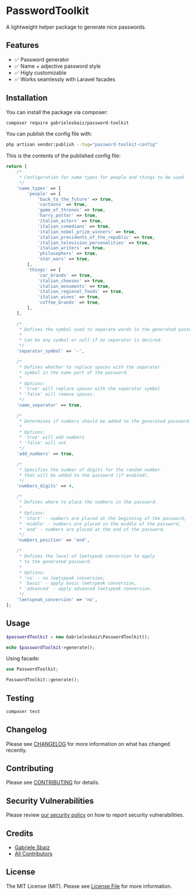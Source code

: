 # PasswordToolkit

A lightweight helper package to generate nice passwords.

## Features

- ✅ Password generator
- ✅ Name + adjective password style
- ✅ Higly customizable
- ✅ Works seamlessly with Laravel facades

## Installation

You can install the package via composer:

```bash
composer require gabrielesbaiz/password-toolkit
```

You can publish the config file with:

```bash
php artisan vendor:publish --tag="password-toolkit-config"
```

This is the contents of the published config file:

```php
return [
    /*
     * Configuration for name types for people and things to be used
     */
    'name_types' => [
        'people' => [
            'back_to_the_future' => true,
            'cartoons' => true,
            'game_of_thrones' => true,
            'harry_potter' => true,
            'italian_actors' => true,
            'italian_comedians' => true,
            'italian_nobel_prize_winners' => true,
            'italian_presidents_of_the_republic' => true,
            'italian_television_personalities' => true,
            'italian_writers' => true,
            'philosophers' => true,
            'star_wars' => true,
        ],
        'things' => [
            'car_brands' => true,
            'italian_cheeses' => true,
            'italian_monuments' => true,
            'italian_regional_foods' => true,
            'italian_wines' => true,
            'coffee_brands' => true,
        ],
    ],

    /*
     * Defines the symbol used to separate words in the generated password.
     *
     * Can be any symbol or null if no separator is desired.
     */
    'separator_symbol' => '-',

    /*
     * Defines whether to replace spaces with the separator
     * symbol in the name part of the password.
     *
     * Options:
     * 'true' will replace spaces with the separator symbol
     * 'false' will remove spaces.
     */
    'name_separator' => true,

    /*
     * Determines if numbers should be added to the generated password.
     *
     * Options:
     * 'true' will add numbers
     * 'false' will not
     */
    'add_numbers' => true,

    /*
     * Specifies the number of digits for the random number
     * that will be added to the password (if enabled).
     */
    'numbers_digits' => 4,

    /*
     * Defines where to place the numbers in the password.
     *
     * Options:
     * 'start' - numbers are placed at the beginning of the password,
     * 'middle' - numbers are placed in the middle of the password,
     * 'end' - numbers are placed at the end of the password.
     */
    'numbers_position' => 'end',

    /*
     * Defines the level of leetspeak conversion to apply
     * to the generated password.
     *
     * Options:
     * 'no' - no leetspeak conversion,
     * 'basic' - apply basic leetspeak conversion,
     * 'advanced' - apply advanced leetspeak conversion.
     */
    'leetspeak_conversion' => 'no',
];
```

## Usage

```php
$passwordToolkit = new Gabrielesbaiz\PasswordToolkit();

echo $passwordToolkit->generate();
```

Using facade:

```php
use PasswordToolkit;

PasswordToolkit::generate();
```

## Testing

```bash
composer test
```

## Changelog

Please see [CHANGELOG](CHANGELOG.md) for more information on what has changed recently.

## Contributing

Please see [CONTRIBUTING](CONTRIBUTING.md) for details.

## Security Vulnerabilities

Please review [our security policy](../../security/policy) on how to report security vulnerabilities.

## Credits

- [Gabriele Sbaiz](https://github.com/gabrielesbaiz)
- [All Contributors](../../contributors)

## License

The MIT License (MIT). Please see [License File](LICENSE.md) for more information.
